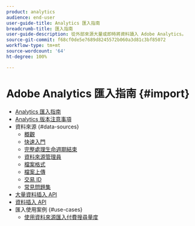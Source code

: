 ```yaml
---
product: analytics
audience: end-user
user-guide-title: Analytics 匯入指南
breadcrumb-title: 匯入指南
user-guide-description: 從外部來源大量或即時將資料讀入 Adobe Analytics。
source-git-commit: f68cf0de5e7689d8245572b060a3d81c3bf85072
workflow-type: tm+mt
source-wordcount: '64'
ht-degree: 100%

---
```



# Adobe Analytics 匯入指南 {#import}

+ [Analytics 匯入指南](home.md)
+ [Analytics 版本注意事項](https://experienceleague.adobe.com/docs/analytics/release-notes/latest.html?lang=zh-Hant)
+ 資料來源 {#data-sources}
   + [概觀](data-sources/overview.md)
   + [快速入門](data-sources/getting-started.md)
   + [完整處理生命週期結束](data-sources/full-processing-eol.md)
   + [資料來源管理員](data-sources/manage.md)
   + [檔案格式](data-sources/file-format.md)
   + [檔案上傳](data-sources/file-upload.md)
   + [交易 ID](data-sources/transactionid.md)
   + [常見問題集](data-sources/faq.md)
+ [大量資料插入 API](bulk-data-insertion-api/bulk-data-insert.md)
+ [資料插入 API](c-data-insertion-api/c-data-insertion-api.md)
+ 匯入使用案例 {#use-cases}
   + [使用資料來源匯入付費搜尋量度](use-cases/paid-search-metrics.md)
